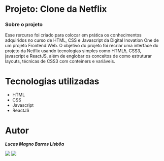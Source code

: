# Projeto: Clone da Netflix
<h3> Sobre o projeto </h3>
<p>Esse rercurso foi criado para colocar em prática os conhecimentos adquiridos no curso de HTML, CSS e Javascript da Digital Inovation One de um projeto Frontend Web.
O objetivo do projeto foi recriar uma interface do projeto da Netflix usando tecnologias simples como HTML5, CSS3, javascript e ReactJS, além de englobar os conceitos de como estruturar layouts, técnicas de CSS3 com conteiners e variáveis.</p>

# Tecnologias utilizadas
<ul>
  <li>HTML</li>
  <li>CSS</li>
  <li>Javascript</li>
  <li>ReactJS</li>
</ul>

# Autor
<p><i><b>Lucas Magno Barros Lisbôa</b></i></p>
 <div> 
   <a href = "mailto:lucasmlisboa32@gmail.com"><img src="https://img.shields.io/badge/Gmail-D14836?style=for-the-badge&logo=gmail&logoColor=white" target="_blank"></a>
  <a href="https://www.linkedin.com/in/lucasmlisboa/?locale=en_US" target="_blank"><img src="https://img.shields.io/badge/-LinkedIn-%230077B5?style=for-the-badge&logo=linkedin&logoColor=white" target="_blank"></a>
 </div>
